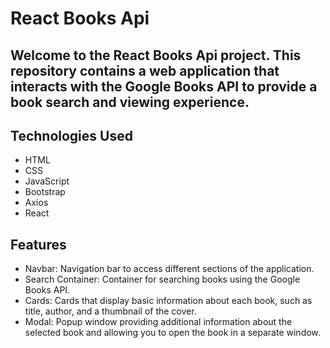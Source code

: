 # React Books Api

## Welcome to the React Books Api project. This repository contains a web application that interacts with the Google Books API to provide a book search and viewing experience.

## Technologies Used

- HTML
- CSS
- JavaScript
- Bootstrap
- Axios
- React

## Features

- Navbar: Navigation bar to access different sections of the application.
- Search Container: Container for searching books using the Google Books API.
- Cards: Cards that display basic information about each book, such as title, author, and a thumbnail of the cover.
- Modal: Popup window providing additional information about the selected book and allowing you to open the book in a separate window.
